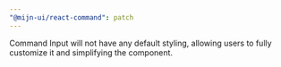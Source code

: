 ```yaml
---
"@mijn-ui/react-command": patch
---
```


Command Input will not have any default styling, allowing users to fully customize it and simplifying the component.